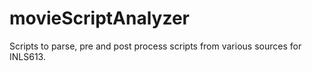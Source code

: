 movieScriptAnalyzer
===================

Scripts to parse, pre and post process scripts from various sources for INLS613.
